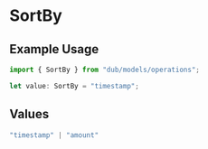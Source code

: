 # SortBy

## Example Usage

```typescript
import { SortBy } from "dub/models/operations";

let value: SortBy = "timestamp";
```

## Values

```typescript
"timestamp" | "amount"
```